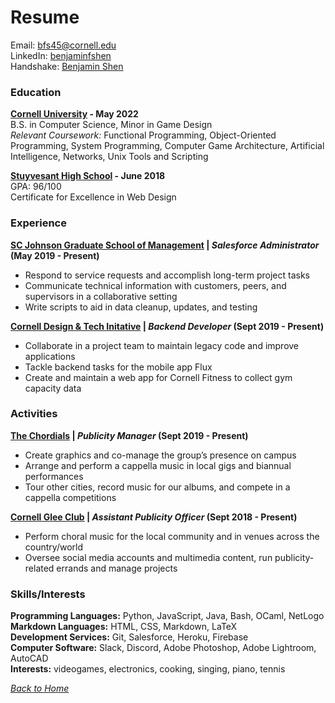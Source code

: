 # Resume
Email: [bfs45@cornell.edu](mailto:bfs45@cornell.edu)  
LinkedIn: [benjaminfshen](https://www.linkedin.com/in/benjaminfshen/)  
Handshake: [Benjamin Shen](https://app.joinhandshake.com/users/14460423)


### Education
**[Cornell University](https://www.engineering.cornell.edu/) - May 2022**  
B.S. in Computer Science, Minor in Game Design  
*Relevant Coursework:* Functional Programming, Object-Oriented Programming, System Programming, Computer Game Architecture, Artificial Intelligence, Networks, Unix Tools and Scripting  

**[Stuyvesant High School](https://stuy.enschool.org/) - June 2018**  
GPA: 96/100  
Certificate for Excellence in Web Design  


### Experience
**[SC Johnson Graduate School of Management](https://www.johnson.cornell.edu/) | *Salesforce Administrator* (May 2019 - Present)**  
- Respond to service requests and accomplish long-term project tasks  
- Communicate technical information with customers, peers, and supervisors in a collaborative setting  
- Write scripts to aid in data cleanup, updates, and testing  

**[Cornell Design & Tech Initative](https://www.cornelldti.org) | *Backend Developer* (Sept 2019 - Present)**  
- Collaborate in a project team to maintain legacy code and improve applications  
- Tackle backend tasks for the mobile app Flux  
- Create and maintain a web app for Cornell Fitness to collect gym capacity data  


### Activities
**[The Chordials](https://chordials.com) | *Publicity Manager* (Sept 2019 - Present)**  
-	Create graphics and co-manage the group’s presence on campus  
-	Arrange and perform a cappella music in local gigs and biannual performances  
-	Tour other cities, record music for our albums, and compete in a cappella competitions  

**[Cornell Glee Club](https://www.gleeclub.com/) | *Assistant Publicity Officer* (Sept 2018 - Present)**  
- Perform choral music for the local community and in venues across the country/world  
- Oversee social media accounts and multimedia content, run publicity-related errands and manage projects  


### Skills/Interests
**Programming Languages:** Python, JavaScript, Java, Bash, OCaml, NetLogo  
**Markdown Languages:** HTML, CSS, Markdown, LaTeX  
**Development Services:** Git, Salesforce, Heroku, Firebase  
**Computer Software:** Slack, Discord, Adobe Photoshop, Adobe Lightroom, AutoCAD  
**Interests:** videogames, electronics, cooking, singing, piano, tennis  


*[Back to Home](/../../../about)*  
